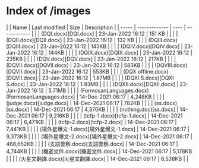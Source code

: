 # Index of /images

| | Name  | Last modified | Size | Description |
| ----- | ------------- | ---- | ------------ |
| | (DQI.docx)[DQI.docx]  | 23-Jan-2022 16:12  | 151 KB  | |
| | (DQII.docx)[DQII.docx]  | 23-Jan-2022 16:12  | 132 KB  | |
| | (DQIII.docx)[DQIII.docx]  | 23-Jan-2022 16:12  | 143KB  | |
| | (DQIV.docx)[DQIV.docx]  | 23-Jan-2022 16:12  | 144KB  | |
| | (DQIX.docx)[DQIX.docx]  | 23-Jan-2022 16:12  | 235KB  | |
| | (DQV.docx)[DQV.docx]  | 23-Jan-2022 16:12  | 217KB  | |
| | (DQVII.docx)[DQVII.docx]  | 23-Jan-2022 16:12  | 583KB  | |
| | (DQVIII.docx)[DQVII.docx]  | 23-Jan-2022 16:12  | 553KB  | |
| | (DQX offline.docx)[DQVII.docx]  | 23-Jan-2022 16:12  | 1.87MB  | |
| | (DQXI S.docx)[DQXI S.docx]  | 23-Jan-2022 16:12  | 1.93MB  | |
| | (DQXII.docx)[DQXII.docx]  | 23-Jan-2022 16:12  | 5.71MB  | |
| | (FormosanLanguages.docx)[FormosanLanguages.docx]  | 14-Dec-2021 06:17  | 4,248KB  | |
| | (judge.docx)[judge.docx]  | 14-Dec-2021 06:17  | 782KB  | |
| | (ss.docx)[ss.docx]  | 14-Dec-2021 06:17  | 4,370KB  | |
| | (nothing.doc)[ss.docx]  | 14-Dec-2021 06:17  | 9,216KB  | |
| | (tcfp-1.docx)[tcfp-1.docx]  | 14-Dec-2021 06:17  | 6,471KB  | |
| | (tcfp-2.docx)[tcfp-2.docx]  | 14-Dec-2021 06:17  | 7,441KB  | |
| | (場外星爆文-1.docx)[場外星爆文-1.docx]  | 14-Dec-2021 06:17  | 9,373KB  | |
| | (場外星爆文-2.docx)[場外星爆文-2.docx]  | 14-Dec-2021 06:17  | 468,652KB  | |
| | (支語警察.docx)[支語警察.docx]  | 14-Dec-2021 06:17  | 4,744KB  | |
| | (機密文件.docx)[機密文件.docx]  | 14-Dec-2021 06:17  | 5,178KB  | |
| | (火星文翻譯.docx)[火星文翻譯.docx]  | 14-Dec-2021 06:17  | 8,538KB  | |

